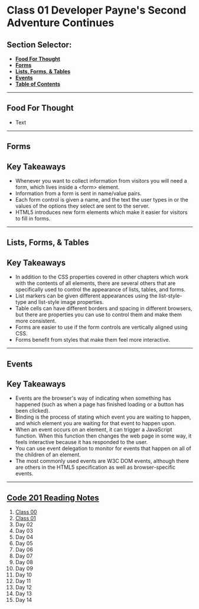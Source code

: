 # **Class 01 Developer Payne's Second Adventure Continues**

## **Section Selector**:
  - [**Food For Thought**](#food-for-thought)
  - [**Forms**](#forms)
  - [**Lists, Forms, & Tables**](#lists-forms--tables)
  - [**Events**](#code-201-reading-notes)
  - [**Table of Contents**](#events)

---

## **Food For Thought**
- Text

---

## **Forms**

## **Key Takeaways**
- Whenever you want to collect information from visitors you will need a form, which lives inside a <form\> element.
- Information from a form is sent in name/value pairs.
- Each form control is given a name, and the text the user types in or the values of the options they select are sent to the server.
- HTML5 introduces new form elements which make it easier for visitors to fill in forms.

---

## **Lists, Forms, & Tables**

## **Key Takeaways**
- In addition to the CSS properties covered in other chapters which work with the contents of all elements, there are several others that are specifically used to control the appearance of lists, tables, and forms.
- List markers can be given different appearances using the list-style-type and list-style image properties.
- Table cells can have different borders and spacing in different browsers, but there are properties you can use to control them and make them more consistent.
- Forms are easier to use if the form controls are vertically aligned using CSS.
- Forms benefit from styles that make them feel more interactive.

---

## **Events**

## **Key Takeaways**
- Events are the browser's way of indicating when something has happened (such as when a page has finished loading or a button has been clicked).
- Binding is the process of stating which event you are waiting to happen, and which element you are waiting for that event to happen upon.
- When an event occurs on an element, it can trigger a JavaScript function. When this function then changes the web page in some way, it feels interactive because it has responded to the user.
- You can use event delegation to monitor for events that happen on all of the children of an element.
- The most commonly used events are W3C DOM events, although there are others in the HTML5 specification as well as browser-specific events.

---

## [**Code 201 Reading Notes**](/201/201homepage.md)
  1. [Class 00](/201/class-01.md)
  2. [Class 01](/201/class-02.md)
  3. Day 02
  4. Day 03
  5. Day 04
  6. Day 05
  7. Day 06
  8. Day 07
  9. Day 08
  10. Day 09
  11. Day 10
  12. Day 11
  13. Day 12
  14. Day 13
  15. Day 14
<!-- DrP E-Sign Up, Up, Down, Down, Left, Right, Left, Right, B, A, Start -->
